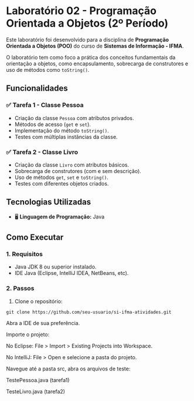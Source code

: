 # Laboratório 02 - Programação Orientada a Objetos (2º Período)

Este laboratório foi desenvolvido para a disciplina de **Programação Orientada a Objetos (POO)** do curso de **Sistemas de Informação - IFMA**.

O laboratório tem como foco a prática dos conceitos fundamentais da orientação a objetos, como encapsulamento, sobrecarga de construtores e uso de métodos como `toString()`.

## Funcionalidades

### ✅ Tarefa 1 - Classe Pessoa
- Criação da classe `Pessoa` com atributos privados.
- Métodos de acesso (`get` e `set`).
- Implementação do método `toString()`.
- Testes com múltiplas instâncias da classe.

### ✅ Tarefa 2 - Classe Livro
- Criação da classe `Livro` com atributos básicos.
- Sobrecarga de construtores (com e sem descrição).
- Uso de métodos `get`, `set` e `toString()`.
- Testes com diferentes objetos criados.

## Tecnologias Utilizadas

- 🖥️ **Linguagem de Programação:** Java

## Como Executar

### 1. Requisitos

- Java JDK 8 ou superior instalado.
- IDE Java (Eclipse, IntelliJ IDEA, NetBeans, etc).

### 2. Passos

1. Clone o repositório:
```
git clone https://github.com/seu-usuario/si-ifma-atividades.git
```
Abra a IDE de sua preferência.

Importe o projeto:

No Eclipse: File > Import > Existing Projects into Workspace.

No IntelliJ: File > Open e selecione a pasta do projeto.

Navegue até a pasta src, abra os arquivos de teste:

TestePessoa.java (tarefa1)

TesteLivro.java (tarefa2)

